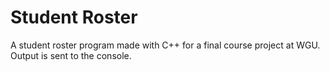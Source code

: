 # Student Roster
A student roster program made with C++ for a final course project at WGU. Output is sent to the console.
